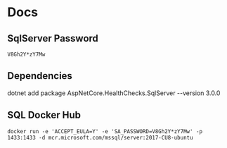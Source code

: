 # Docs

## SqlServer Password

``V8Gh2Y*zY7Mw``

## Dependencies

dotnet add package AspNetCore.HealthChecks.SqlServer --version 3.0.0

## SQL Docker Hub

``docker run -e 'ACCEPT_EULA=Y' -e 'SA_PASSWORD=V8Gh2Y*zY7Mw' -p 1433:1433 -d mcr.microsoft.com/mssql/server:2017-CU8-ubuntu``
